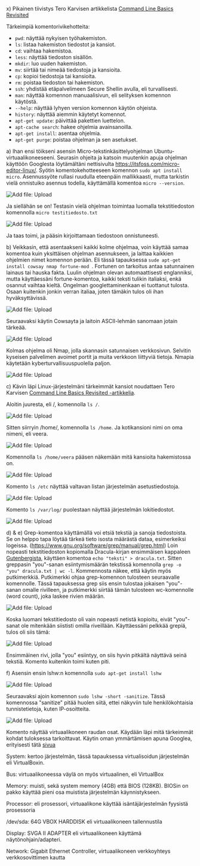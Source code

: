 x) Pikainen tiivistys Tero Karvisen artikkelista [Command Line Basics Revisited](https://terokarvinen.com/2020/command-line-basics-revisited/?fromSearch=command%20line%20basics%20revisited)

Tärkeimpiä komentorivikehotteita:
- `pwd`: näyttää nykyisen työhakemiston.  
- `ls`: listaa hakemiston tiedostot ja kansiot.  
- `cd`: vaihtaa hakemistoa.  
- `less`: näyttää tiedoston sisällön.  
- `mkdir`: luo uuden hakemiston.  
- `mv`: siirtää tai nimeää tiedostoja ja kansioita.  
- `cp`: kopioi tiedostoja tai kansioita.  
- `rm`: poistaa tiedoston tai hakemiston.  
- `ssh`: yhdistää etäpalvelimeen Secure Shellin avulla, eli turvallisesti.    
- `man`: näyttää komennon manuaalisivun, eli selityksen komennon käytöstä.  
- `--help`: näyttää lyhyen version komennon käytön ohjeista.  
- `history`: näyttää aiemmin käytetyt komennot.  
- `apt-get update`: päivittää pakettien luettelon.  
- `apt-cache search`: hakee ohjelmia avainsanoilla.  
- `apt-get install`: asentaa ohjelmia.  
- `apt-get purge`: poistaa ohjelman ja sen asetukset.  

a) Ihan ensi töikseni asensin Micro-tekstinkäsittelyohjelman Ubuntu-virtuaalikoneeseeni. Seurasin ohjeita ja katsoin muutenkin apuja ohjelman käyttöön Googlesta löytämältäni nettisivulta https://itsfoss.com/micro-editor-linux/. 
Syötin komentokehotteeseen komennon  `sudo apt install micro`. 
Asennussyöte rullasi ruudulla eteenpäin mallikkaasti, mutta tarkistin vielä onnistuiko asennus todella, käyttämällä komentoa `micro --version`.

![Add file: Upload](ping-(1).png)

Ja siellähän se on! Testasin vielä ohjelman toimintaa luomalla tekstitiedoston komennolla `micro testitiedosto.txt`

![Add file: Upload](ping-(2).png)

Ja taas toimi, ja pääsin kirjoittamaan tiedostoon onnistuneesti.

b) Veikkasin, että asentaakseni kaikki kolme ohjelmaa, voin käyttää samaa komentoa kuin yksittäisen ohjelman asennukseen, ja laittaa kaikkien ohjelmien nimet komennon perään. Eli tässä tapauksessa `sude apt-get install cowsay nmap fortune-mod `. 
Fortunen on tarkoitus antaa satunnainen lainaus tai hauska fakta. Luulin ohjelman olevan automaattisesti englanniksi, mutta käyttäessäni fortune-komentoa, kaikki teksti tulikin italiaksi, enkä osannut vaihtaa kieltä. Ongelman googlettaminenkaan ei tuottanut tulosta. Osaan kuitenkin jonkin verran italiaa, joten tämäkin tulos oli ihan hyväksyttävissä. 

![Add file: Upload](ping-(3).png)

Seuraavaksi käytin Cowsayta ja laitoin ASCII-lehmän sanomaan jotain tärkeää.

![Add file: Upload](ping-(4).png)

Kolmas ohjelma oli Nmap, jolla skannasin satunnaisen verkkosivun. Selvitin kyseisen palvelimen avoimet portit ja muita verkkoon liittyviä tietoja. Nmapia käytetään kyberturvallisuuspuolella paljon. 

![Add file: Upload](ping-(5).png)

c) Kävin läpi Linux-järjestelmäni tärkeimmät kansiot noudattaen Tero Karvisen [Command Line Basics Revisited -artikkelia](https://terokarvinen.com/2020/command-line-basics-revisited/?fromSearch=command%20line%20basics%20revisited). 

Aloitin juuresta, eli /, komennolla `ls /`.

![Add file: Upload](ping-(3).png)

Sitten siirryin /home/, komennolla `ls /home`. Ja kotikansioni nimi on oma nimeni, eli veera. 

![Add file: Upload](ping-(4).png)

Komennolla `ls /home/veera` pääsen näkemään mitä kansioita hakemistossa on.

![Add file: Upload](ping-(8).png)

Komento `ls /etc` näyttää valtavan listan järjestelmän asetustiedostoja.

![Add file: Upload](ping-(9).png)

Komento `ls /var/log/` puolestaan näyttää järjestelmän lokitiedostot.

![Add file: Upload](ping-(10).png)


d) & e) Grep-komentoa käyttämällä voi etsiä tekstiä ja sanoja tiedostoista. Se on helppo tapa löytää tärkeä tieto isosta määrästä dataa, esimerkeiksi logeissa. (https://www.gnu.org/software/grep/manual/grep.html) 
Loin nopeasti tekstitiedoston kopiomalla Dracula-kirjan ensimmäisen kappaleen [Gutenbergista](https://www.gutenberg.org/cache/epub/345/pg345-images.html), käyttäen komentoa `echo "teksti" > dracula.txt`. Sitten greppasin "you"-sanan esiintymismäärän tekstissä komennolla `grep -o "you" dracula.txt | wc -l`. Kommennosta näkee, että käytin myös putkimerkkiä. Putkimerkki ohjaa grep-komennon tulosteen seuraavalle komennolle. Tässä tapauksessa grep siis ensin tulostaa jokaisen "you"-sanan omalle rivilleen, ja putkimerkki siirtää tämän tulosteen wc-komennolle (word count), joka laskee rivien määrän.

![Add file: Upload](ping-(11).png)

Koska luomani tekstitiedosto oli vain nopeasti netistä kopioitu, eivät "you"-sanat ole mitenkään siististi omilla riveillään. Käyttäessäni pelkkää grepiä, tulos oli siis tämä: 

![Add file: Upload](ping-(12).png)

Ensimmäinen rivi, jolla "you" esiintyy, on siis hyvin pitkältä näyttävä seinä tekstiä. Komento kuitenkin toimi kuten piti.

f) Asensin ensin lshw:n komennolla `sudo apt-get install lshw`

![Add file: Upload](ping-(1).png)

Seuraavaksi ajoin komennon `sudo lshw -short -sanitize`. Tässä komennossa "sanitize" pitää huolen siitä, ettei näkyviin tule henkilökohtaisia tunnistetietoja, kuten IP-osoitteita.

![Add file: Upload](ping-(2).png)

Komento näyttää virtuaalikoneen raudan osat. Käydään läpi mitä tärkeimmät kohdat tuloksessa tarkoittavat. Käytin oman ymmärtämisen apuna Googlea, erityisesti tätä [sivua](https://linuxhandbook.com/lshw-command/)

System: kertoo järjestelmän, tässä tapauksessa virtualisoidun järjestelmän eli VirtualBoxin.

Bus: virtuaalikoneessa väylä on myös virtuaalinen, eli VirtualBox

Memory: muisti, sekä system memory (4GB) että BIOS (128KB). BIOSin on pakko käyttää pieni osa muistista järjestelmän käynnistykseen.

Processor: eli prosessori, virtuaalikone käyttää isäntäjärjestelmän fyysistä prosessoria

/dev/sda: 64G VBOX HARDDISK eli virtuaalikoneen tallennustila

Display: SVGA II ADAPTER eli virtuaalikoneen käyttämä näytönohjain/adapteri.

Network: Gigabit Ethernet Controller, virtuaalikoneen verkkoyhteys verkkosovittimen kautta

